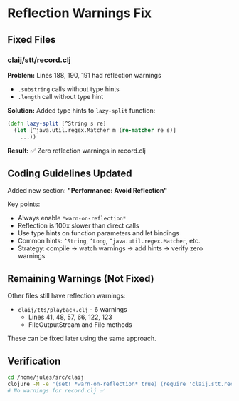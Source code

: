 # Reflection Warnings Fix

## Fixed Files

### claij/stt/record.clj
**Problem:** Lines 188, 190, 191 had reflection warnings
- `.substring` calls without type hints
- `.length` call without type hint

**Solution:** Added type hints to `lazy-split` function:
```clojure
(defn lazy-split [^String s re]
  (let [^java.util.regex.Matcher m (re-matcher re s)]
    ...))
```

**Result:** ✅ Zero reflection warnings in record.clj

## Coding Guidelines Updated

Added new section: **"Performance: Avoid Reflection"**

Key points:
- Always enable `*warn-on-reflection*`
- Reflection is 100x slower than direct calls
- Use type hints on function parameters and let bindings
- Common hints: `^String`, `^Long`, `^java.util.regex.Matcher`, etc.
- Strategy: compile → watch warnings → add hints → verify zero warnings

## Remaining Warnings (Not Fixed)

Other files still have reflection warnings:
- `claij/tts/playback.clj` - 6 warnings
  - Lines 41, 48, 57, 66, 122, 123
  - FileOutputStream and File methods

These can be fixed later using the same approach.

## Verification

```bash
cd /home/jules/src/claij
clojure -M -e "(set! *warn-on-reflection* true) (require 'claij.stt.record)"
# No warnings for record.clj ✅
```
